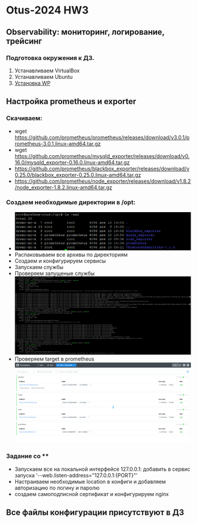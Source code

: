 # Otus-2024 HW3
## Observability: мониторинг, логирование, трейсинг
### Подготовка окружения к ДЗ.
1) Устанавливаем VirtualBox
2) Устанавливаем Ubuntu
3) [Установка WP](/docs/install-wordpress.md)
## Настройка prometheus и exporter
### Скачиваем:
* wget https://github.com/prometheus/prometheus/releases/download/v3.0.1/prometheus-3.0.1.linux-amd64.tar.gz
* wget https://github.com/prometheus/mysqld_exporter/releases/download/v0.16.0/mysqld_exporter-0.16.0.linux-amd64.tar.gz
* https://github.com/prometheus/blackbox_exporter/releases/download/v0.25.0/blackbox_exporter-0.25.0.linux-amd64.tar.gz
* https://github.com/prometheus/node_exporter/releases/download/v1.8.2/node_exporter-1.8.2.linux-amd64.tar.gz
### Создаем необходимые директории в /opt:
* ![img](img/1.png)
* Распаковываем все архивы по директориям
* Создаем и конфигурируем сервисы
* Запускаем службы
* Проверяем запущеные службы
![img](img/2.png)
* Проверяем target в prometheus
![img](img/3.png)
### Задание со **
* Запускаем все на локальной интерфейсе 127.0.0.1: добавить в сервис запуска
'--web.listen-address="127.0.0.1:{PORT}"'
* Настраиваем необходимые location в конфиги и добавляем авторизацию по логину и паролю
* создаем самоподписной сертификат и конфигурируем nginx

## Все файлы конфигурации присутствуют в ДЗ
